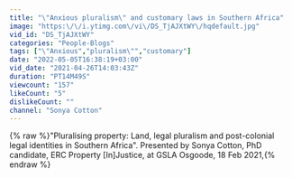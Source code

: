 ```yaml
---
title: "\"Anxious pluralism\" and customary laws in Southern Africa"
image: "https:\/\/i.ytimg.com\/vi\/DS_TjAJXtWY\/hqdefault.jpg"
vid_id: "DS_TjAJXtWY"
categories: "People-Blogs"
tags: ["\"Anxious","pluralism\"","customary"]
date: "2022-05-05T16:38:19+03:00"
vid_date: "2021-04-26T14:03:43Z"
duration: "PT14M49S"
viewcount: "157"
likeCount: "5"
dislikeCount: ""
channel: "Sonya Cotton"
---
```

{% raw %}&quot;Pluralising property: Land, legal pluralism and post-colonial legal identities in Southern Africa&quot;. Presented by Sonya Cotton, PhD candidate, ERC Property [In]Justice, at GSLA Osgoode, 18 Feb 2021,{% endraw %}
